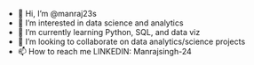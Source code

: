 - 👋 Hi, I’m @manraj23s
- 👀 I’m interested in data science and analytics
- 🌱 I’m currently learning Python, SQL, and data viz
- 💞️ I’m looking to collaborate on data analytics/science projects
- 📫 How to reach me LINKEDIN: Manrajsingh-24

<!---
manraj23s/manraj23s is a ✨ special ✨ repository because its `README.md` (this file) appears on your GitHub profile.
You can click the Preview link to take a look at your changes.
--->
